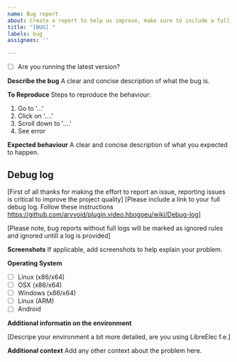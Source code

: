 ```yaml
---
name: Bug report
about: Create a report to help us improve, make sure to include a full [debug log](https://github.com/arvvoid/plugin.video.hbogoeu/wiki/Debug-log) , for general questions, support, feature proposals please use the [DISCUSSIONS SECTION](https://github.com/arvvoid/plugin.video.hbogoeu/discussions) instead.
title: "[BUG] "
labels: bug
assignees: ''

---
```


* [ ] Are you running the latest version?

**Describe the bug**
A clear and concise description of what the bug is.

**To Reproduce**
Steps to reproduce the behaviour:
1. Go to '...'
2. Click on '....'
3. Scroll down to '....'
4. See error

**Expected behaviour**
A clear and concise description of what you expected to happen.

## Debug log

[First of all thanks for making the effort to report an issue, reporting issues is critical to improve the project quality]
[Please include a link to your full debug log. Follow these instructions https://github.com/arvvoid/plugin.video.hbogoeu/wiki/Debug-log]

[Please note, bug reports without full logs will be marked as ignored rules and ignored untill a log is provided]

**Screenshots**
If applicable, add screenshots to help explain your problem.

**Operating System**

* [ ] Linux (x86/x64)
* [ ] OSX (x86/x64)
* [ ] Windows (x86/x64)
* [ ] Linux (ARM)
* [ ] Android

**Additional informatin on the environment**

[Descripe your environment a bit more detailed, are you using LibreElec f.e.]

**Additional context**
Add any other context about the problem here.
